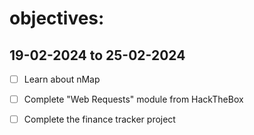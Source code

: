 # objectives:
## 19-02-2024 to 25-02-2024
- [ ] Learn about nMap
- [ ] Complete "Web Requests" module from HackTheBox
- [ ] Complete the finance tracker project

